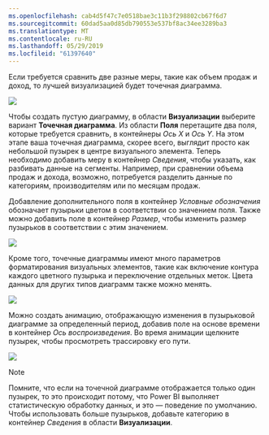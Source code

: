 ```yaml
---
ms.openlocfilehash: cab4d5f47c7e0518bae3c11b3f298802cb67f6d7
ms.sourcegitcommit: 60dad5aa0d85db790553e537bf8ac34ee3289ba3
ms.translationtype: MT
ms.contentlocale: ru-RU
ms.lasthandoff: 05/29/2019
ms.locfileid: "61397640"
---
```

Если требуется сравнить две разные меры, такие как объем продаж и доход, то лучшей визуализацией будет точечная диаграмма.

![](media/3-7-create-scatter-charts/3-7_1.png)

Чтобы создать пустую диаграмму, в области **Визуализации** выберите вариант **Точечная диаграмма**. Из области **Поля** перетащите два поля, которые требуется сравнить, в контейнеры *Ось X* и *Ось Y*. На этом этапе ваша точечная диаграмма, скорее всего, выглядит просто как небольшой пузырек в центре визуального элемента. Теперь необходимо добавить меру в контейнер *Сведения*, чтобы указать, как разбивать данные на сегменты. Например, при сравнении объема продаж и дохода, возможно, потребуется разделить данные по категориям, производителям или по месяцам продаж.

Добавление дополнительного поля в контейнер *Условные обозначения* обозначает пузырьки цветом в соответствии со значением поля. Также можно добавить поле в контейнер *Размер*, чтобы изменить размер пузырьков в соответствии с этим значением.

![](media/3-7-create-scatter-charts/3-7_2.png)

Кроме того, точечные диаграммы имеют много параметров форматирования визуальных элементов, такие как включение контура каждого цветного пузырька и переключение отдельных меток. Цвета данных для других типов диаграмм также можно менять.

![](media/3-7-create-scatter-charts/3-7_3.png)

Можно создать анимацию, отображающую изменения в пузырьковой диаграмме за определенный период, добавив поле на основе времени в контейнер *Ось воспроизведения*. Во время анимации щелкните пузырек, чтобы просмотреть трассировку его пути.

![](media/3-7-create-scatter-charts/3-7_4.png)

>[!NOTE]
>Помните, что если на точечной диаграмме отображается только один пузырек, то это происходит потому, что Power BI выполняет статистическую обработку данных, и это — поведение по умолчанию. Чтобы использовать больше пузырьков, добавьте категорию в контейнер *Сведения* в области **Визуализации**.
> 
> 

